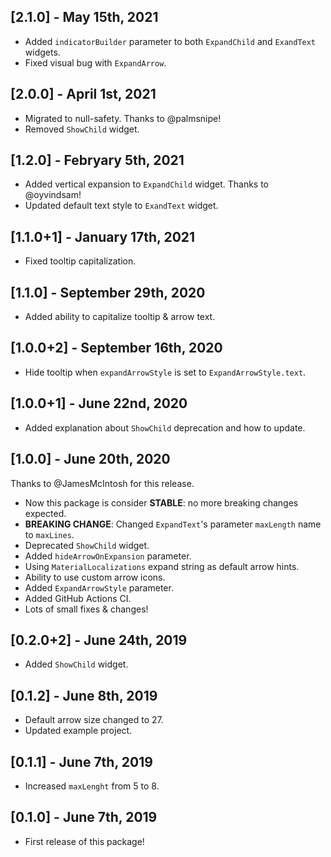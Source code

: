 ## [2.1.0] - May 15th, 2021

* Added `indicatorBuilder` parameter to both `ExpandChild` and `ExandText` widgets.
* Fixed visual bug with `ExpandArrow`.

## [2.0.0] - April 1st, 2021

* Migrated to null-safety. Thanks to @palmsnipe!
* Removed `ShowChild` widget.

## [1.2.0] - Febryary 5th, 2021

* Added vertical expansion to `ExpandChild` widget. Thanks to @oyvindsam!
* Updated default text style to `ExandText` widget.

## [1.1.0+1] - January 17th, 2021

* Fixed tooltip capitalization.

## [1.1.0] - September 29th, 2020

* Added ability to capitalize tooltip & arrow text.

## [1.0.0+2] - September 16th, 2020

* Hide tooltip when `expandArrowStyle` is set to `ExpandArrowStyle.text`.

## [1.0.0+1] - June 22nd, 2020

* Added explanation about `ShowChild` deprecation and how to update.

## [1.0.0] - June 20th, 2020

Thanks to @JamesMcIntosh for this release.
* Now this package is consider **STABLE**: no more breaking changes expected.
* **BREAKING CHANGE**: Changed `ExpandText`'s parameter `maxLength` name to `maxLines`.
* Deprecated `ShowChild` widget.
* Added `hideArrowOnExpansion` parameter.
* Using `MaterialLocalizations` expand string as default arrow hints.
* Ability to use custom arrow icons.
* Added `ExpandArrowStyle` parameter.
* Added GitHub Actions CI.
* Lots of small fixes & changes!

## [0.2.0+2] - June 24th, 2019

* Added `ShowChild` widget.

## [0.1.2] - June 8th, 2019

* Default arrow size changed to 27.
* Updated example project.

## [0.1.1] - June 7th, 2019

* Increased `maxLenght` from 5 to 8.

## [0.1.0] - June 7th, 2019

* First release of this package!
